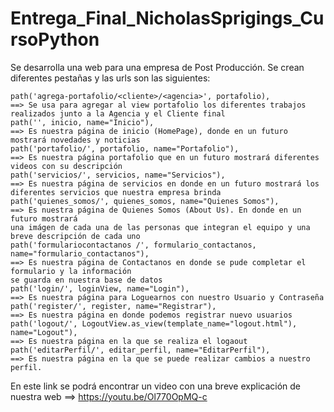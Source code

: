 # Entrega_Final_NicholasSprigings_CursoPython

Se desarrolla una web para una empresa de Post Producción.
Se crean diferentes pestañas y las urls son las siguientes:

    path('agrega-portafolio/<cliente>/<agencia>', portafolio),  
    ==> Se usa para agregar al view portafolio los diferentes trabajos realizados junto a la Agencia y el Cliente final
    path('', inicio, name="Inicio"),  
    ==> Es nuestra página de inicio (HomePage), donde en un futuro mostrará novedades y noticias
    path('portafolio/', portafolio, name="Portafolio"),  
    ==> Es nuestra página portafolio que en un futuro mostrará diferentes videos con su descripción
    path('servicios/', servicios, name="Servicios"),  
    ==> Es nuestra página de servicios en donde en un futuro mostrará los diferentes servicios que nuestra empresa brinda
    path('quienes_somos/', quienes_somos, name="Quienes Somos"),  
    ==> Es nuestra página de Quienes Somos (About Us). En donde en un futuro mostrará 
    una imágen de cada una de las personas que integran el equipo y una breve descripción de cada uno
    path('formulariocontactanos /', formulario_contactanos, name="formulario_contactanos"),
    ==> Es nuestra página de Contactanos en donde se pude completar el formulario y la información 
    se guarda en nuestra base de datos
    path('login/', loginView, name="Login"),
    ==> Es nuestra página para Loguearnos con nuestro Usuario y Contraseña
    path('register/', register, name="Registrar"),
    ==> Es nuestra página en donde podemos registrar nuevo usuarios
    path('logout/', LogoutView.as_view(template_name="logout.html"), name="Logout"),
    ==> Es nuestra página en la que se realiza el logaout
    path('editarPerfil/', editar_perfil, name="EditarPerfil"),
    ==> Es nuestra página en la que se puede realizar cambios a nuestro perfil.

En este link se podrá encontrar un video con una breve explicación de nuestra web ==> https://youtu.be/Ol770OpMQ-c

